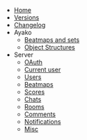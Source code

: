 * [Home](/)
* [Versions](/versions/)
* [Changelog](/changelog/)
* Ayako
  * [Beatmaps and sets](/ayako/)
  * [Object Structures](/ayako/structures.md)
* Server
  * [OAuth](/server/oauth/)
  * [Current user](/server/me/)
  * [Users](/server/users/)
  * [Beatmaps](/server/beatmaps/)
  * [Scores](/server/scores/)
  * [Chats](/server/chat/)
  * [Rooms](/server/rooms/)
  * [Comments](/server/comments/)
  * [Notifications](/server/notifications/)
  * [Misc](/server/misc/)
